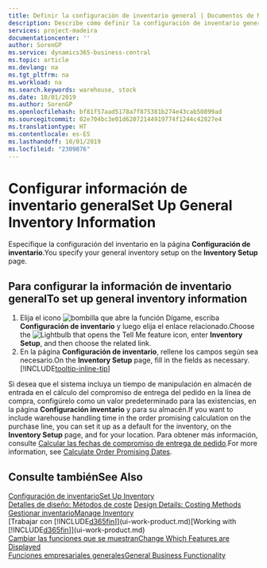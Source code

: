```yaml
---
title: Definir la configuración de inventario general | Documentos de Microsoft
description: Describe cómo definir la configuración de inventario general, como los números de serie y las ubicaciones, para poder, por ejemplo, administrar el almacén y las existencias.
services: project-madeira
documentationcenter: ''
author: SorenGP
ms.service: dynamics365-business-central
ms.topic: article
ms.devlang: na
ms.tgt_pltfrm: na
ms.workload: na
ms.search.keywords: warehouse, stock
ms.date: 10/01/2019
ms.author: SorenGP
ms.openlocfilehash: bf81f57aad5178a7f875381b274e43cab50899ad
ms.sourcegitcommit: 02e704bc3e01d62072144919774f1244c42827e4
ms.translationtype: HT
ms.contentlocale: es-ES
ms.lasthandoff: 10/01/2019
ms.locfileid: "2309876"
---
```

# <a name="set-up-general-inventory-information"></a><span data-ttu-id="82583-103">Configurar información de inventario general</span><span class="sxs-lookup"><span data-stu-id="82583-103">Set Up General Inventory Information</span></span>
<span data-ttu-id="82583-104">Especifique la configuración del inventario en la página **Configuración de inventario**.</span><span class="sxs-lookup"><span data-stu-id="82583-104">You specify your general inventory setup on the **Inventory Setup** page.</span></span>

## <a name="to-set-up-general-inventory-information"></a><span data-ttu-id="82583-105">Para configurar la información de inventario general</span><span class="sxs-lookup"><span data-stu-id="82583-105">To set up general inventory information</span></span>
1. <span data-ttu-id="82583-106">Elija el icono ![bombilla que abre la función Dígame](media/ui-search/search_small.png "Dígame que desea hacer"), escriba **Configuración de inventario** y luego elija el enlace relacionado.</span><span class="sxs-lookup"><span data-stu-id="82583-106">Choose the ![Lightbulb that opens the Tell Me feature](media/ui-search/search_small.png "Tell me what you want to do") icon, enter **Inventory Setup**, and then choose the related link.</span></span>
2. <span data-ttu-id="82583-107">En la página **Configuración de inventario**, rellene los campos según sea necesario.</span><span class="sxs-lookup"><span data-stu-id="82583-107">On the **Inventory Setup** page, fill in the fields as necessary.</span></span> [!INCLUDE[tooltip-inline-tip](includes/tooltip-inline-tip_md.md)]

<span data-ttu-id="82583-108">Si desea que el sistema incluya un tiempo de manipulación en almacén de entrada en el cálculo del compromiso de entrega del pedido en la línea de compra, configúrelo como un valor predeterminado para las existencias, en la página **Configuración inventario** y para su almacén.</span><span class="sxs-lookup"><span data-stu-id="82583-108">If you want to include warehouse handling time in the order promising calculation on the purchase line, you can set it up as a default for the inventory, on the **Inventory Setup** page, and for your location.</span></span> <span data-ttu-id="82583-109">Para obtener más información, consulte [Calcular las fechas de compromiso de entrega de pedido](sales-how-to-calculate-order-promising-dates.md).</span><span class="sxs-lookup"><span data-stu-id="82583-109">For more information, see [Calculate Order Promising Dates](sales-how-to-calculate-order-promising-dates.md).</span></span>  

## <a name="see-also"></a><span data-ttu-id="82583-110">Consulte también</span><span class="sxs-lookup"><span data-stu-id="82583-110">See Also</span></span>
[<span data-ttu-id="82583-111">Configuración de inventario</span><span class="sxs-lookup"><span data-stu-id="82583-111">Set Up Inventory</span></span>](inventory-setup-inventory.md)  
<span data-ttu-id="82583-112">[Detalles de diseño: Métodos de coste](design-details-costing-methods.md)  </span><span class="sxs-lookup"><span data-stu-id="82583-112">[Design Details: Costing Methods](design-details-costing-methods.md)  </span></span>  
[<span data-ttu-id="82583-113">Gestionar inventario</span><span class="sxs-lookup"><span data-stu-id="82583-113">Manage Inventory</span></span>](inventory-manage-inventory.md)  
<span data-ttu-id="82583-114">[Trabajar con [!INCLUDE[d365fin](includes/d365fin_md.md)]](ui-work-product.md)</span><span class="sxs-lookup"><span data-stu-id="82583-114">[Working with [!INCLUDE[d365fin](includes/d365fin_md.md)]](ui-work-product.md)</span></span>  
[<span data-ttu-id="82583-115">Cambiar las funciones que se muestran</span><span class="sxs-lookup"><span data-stu-id="82583-115">Change Which Features are Displayed</span></span>](ui-experiences.md)  
[<span data-ttu-id="82583-116">Funciones empresariales generales</span><span class="sxs-lookup"><span data-stu-id="82583-116">General Business Functionality</span></span>](ui-across-business-areas.md)
